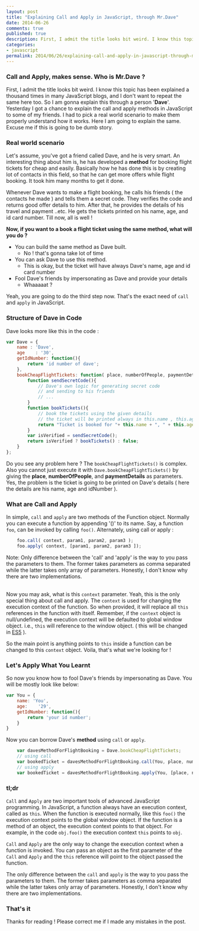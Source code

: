 ```yaml
---
layout: post
title: "Explaining Call and Apply in JavaScript, through Mr.Dave"
date: 2014-06-26 
comments: true
published: true
description: First, I admit the title looks bit weird. I know this topic has been explained a thousand times in many JavaScript blogs, and I don't want to repeat the same here too. So I am gonna explain this through a person '**Dave**'.
categories:
- javascript
permalink: 2014/06/26/explaining-call-and-apply-in-javascript-through-mr-dot-dave/
---
```


### Call and Apply, makes sense. Who is Mr.Dave ?

First, I admit the title looks bit weird. I know this topic has been explained a thousand times in many JavaScript blogs, and I don't want to repeat the same here too. So I am gonna explain this through a person '**Dave**'.
Yesterday I got a chance to explain the call and apply methods in JavaScript to some of my friends. I had to pick a real world scenario to make them properly understand how it works. Here I am going to explain the same. Excuse me if this is going to be dumb story.

### Real world scenario

Let's assume, you've got a friend called Dave, and he is very smart. An interesting thing about him is, he has developed a **method** for booking flight tickets for cheap and easily. Basically how he has done this is by creating lot of contacts in this field, so that he can get more offers while flight booking. It took him many months to get it done.

Whenever Dave wants to make a flight booking, he calls his friends ( the contacts he made ) and tells them a secret code. They verifies the code and returns good offer details to him. After that, he provides the details of his travel and payment ..etc. He gets the tickets printed on his name, age, and id card number. Till now, all is well !

**Now, if you want to a book a flight ticket using the same method, what will you do ?**

- You can build the same method as Dave built.
	- No ! that's gonna take lot of time
- You can ask Dave to use this method.
	- This is okay, but the ticket will have always Dave's name, age and id card number
- Fool Dave's friends by impersonating as Dave and provide your details
	- Whaaaaat ?

Yeah, you are going to do the third step now. That's the exact need of `call` and `apply` in JavaScript.

### Structure of Dave in Code

Dave looks more like this in the code :

```js
var Dave = {
	name : 'Dave',
	age    : '30',
	getIdNumber: function(){
		return 'id number of dave';
	},
	bookCheapFlightTickets: function( place, numberOfPeople, paymentDetails ){
		function sendSecretCode(){
			// Dave's own logic for generating secret code
			// and sending to his friends
			// ...
		}
		function bookTickets(){
			// book the tickets using the given details
			// the ticket will be printed always in this.name , this.age, this.getIdNumber() and here **this** is pointing to Dave
			return "Ticket is booked for "+ this.name + ", " + this.age +", "+ this.getIdNumber();
		}
		var isVerified = sendSecretCode();
		return isVerified ? bookTickets() : false;
	}
};

```

Do you see any problem here ? The `bookCheapFlightTickets()` is complex. Also you cannot just execute it with `Dave.bookCheapFlightTickets()` by giving the **place**, **numberOfPeople**, and **paymentDetails** as parameters. Yes, the problem is the ticket is going to be printed on Dave's  details ( here the  details are his name, age and idNumber ).

### What are Call and Apply

In simple, `call` and `apply` are two methods of the Function object. Normally you can execute a function by appending '()' to its name. Say, a function `foo`, can be invoked by calling `foo()`. Alternately, using call or apply :

```js
	foo.call( context, param1, param2, param3 );
	foo.apply( context, [param1, param2, param3 ]);
```
<div class='info'>
Note: Only difference between the 'call' and 'apply' is the way to you pass the parameters to them. The former takes parameters as comma separated while the latter takes only array of parameters. Honestly, I don't know why there are two implementations.
</div><br>

Now you may ask, what is this `context` parameter. Yeah, this is the only special thing about call and apply. The `context` is used for changing the execution context of the function. So when provided, it will replace all `this` references in the function with itself. Remember, if the `context` object is null/undefined, the execution context will be defaulted to global window object. i.e., `this` will reference to the window object. ( this will be changed in [ES5](http://es5.github.io/) ).

So the main point is anything points to `this` inside a function can be changed to this `context` object. Voila,  that's what we're looking for !

### Let's Apply What You Learnt

So now you know how to fool Dave's friends by impersonating as Dave. You will be mostly look like below:

```js
var You = {
	name: 'You',
	age:    '29',
	getIdNumber: function(){
		return 'your id number';
	}
}
```

Now you can borrow Dave's **method** using `call` or `apply`.

```js
	var davesMethodForFlightBooking = Dave.bookCheapFlightTickets;
	// using call
	var bookedTicket = davesMethodForFlightBooking.call(You, place, numberOfPeople, paymentDetails);
	// using apply
	var bookedTicket = davesMethodForFlightBooking.apply(You, [place, numberOfPeople, paymentDetails]);
```

### tl;dr

`Call` and `Apply` are two important tools of advanced JavaScript programming. In JavaScript, a function always have an execution context, called as `this`. When the function is executed normally, like this `foo()` the execution context points to the global window object. If the function is a method of an object, the execution context points to that object. For example, in the code `obj.foo()` the execution context `this` points to `obj`.

`Call` and `Apply` are the only way to change the execution context when a function is invoked. You can pass an object as the first parameter of the `Call` and `Apply` and the `this` reference will point to the object passed the function.

The only difference between the `call` and `apply` is the way to you pass the parameters to them. The former takes parameters as comma separated while the latter takes only array of parameters. Honestly, I don't know why there are two implementations.



### That's it

Thanks for reading ! Please correct me if I made any mistakes in the post.
